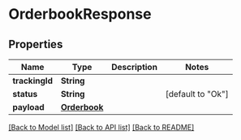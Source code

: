 # OrderbookResponse

## Properties
Name | Type | Description | Notes
------------ | ------------- | ------------- | -------------
**trackingId** | **String** |  | 
**status** | **String** |  | [default to "Ok"]
**payload** | [**Orderbook**](Orderbook.md) |  | 

[[Back to Model list]](../README.md#documentation-for-models) [[Back to API list]](../README.md#documentation-for-api-endpoints) [[Back to README]](../README.md)


